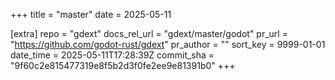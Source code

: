 +++
title = "master"
date = 2025-05-11

[extra]
repo = "gdext"
docs_rel_url = "gdext/master/godot"
pr_url = "https://github.com/godot-rust/gdext"
pr_author = ""
sort_key = 9999-01-01
date_time = 2025-05-11T17:28:39Z
commit_sha = "9f60c2e815477319e8f5b2d3f0fe2ee9e81391b0"
+++


